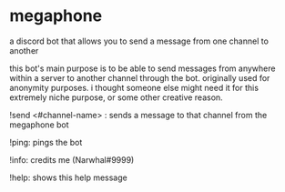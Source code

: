 # megaphone
a discord bot that allows you to send a message from one channel to another

this bot's main purpose is to be able to send messages from anywhere within a server to another channel through the bot. originally used for anonymity purposes. i thought someone else might need it for this extremely niche purpose, or some other creative reason.

!send <#channel-name> <message>: sends a message to that channel from the megaphone bot

!ping: pings the bot

!info: credits me (Narwhal#9999)

!help: shows this help message
